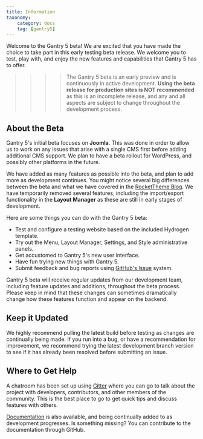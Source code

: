 ```yaml
---
title: Information
taxonomy:
    category: docs
    tag: [gantry5]
---
```


Welcome to the Gantry 5 beta! We are excited that you have made the choice to take part in this early testing beta release. We welcome you to test, play with, and enjoy the new features and capabilities that Gantry 5 has to offer.

>>>> The Gantry 5 beta is an early preview and is continuously in active development. **Using the beta release for production sites is NOT recommended** as this is an incomplete release, and any and all aspects are subject to change throughout the development process.

## About the Beta

Gantry 5's initial beta focuses on **Joomla**. This was done in order to allow us to work on any issues that arise with a single CMS first before adding additional CMS support. We plan to have a beta rollout for WordPress, and possibly other platforms in the future.

We have added as many features as possible into the beta, and plan to add more as development continues. You might notice several big differences between the beta and what we have covered in the [RocketTheme Blog](http://rockettheme.com/blog). We have temporarily removed several features, including the import/export functionality in the **Layout Manager** as these are still in early stages of development.

Here are some things you can do with the Gantry 5 beta:

* Test and configure a testing website based on the included Hydrogen template.
* Try out the Menu, Layout Manager, Settings, and Style administrative panels.
* Get accustomed to Gantry 5's new user interface.
* Have fun trying new things with Gantry 5.
* Submit feedback and bug reports using [GitHub's Issue](https://guides.github.com/features/issues/) system.

Gantry 5 beta will receive regular updates from our development team, including feature updates and additions, throughout the beta process. Please keep in mind that these changes can sometimes dramatically change how these features function and appear on the backend.

## Keep it Updated

We highly recommend pulling the latest build before testing as changes are continually being made. If you run into a bug, or have a recommendation for improvement, we recommend trying the latest development branch version to see if it has already been resolved before submitting an issue.

## Where to Get Help

A chatroom has been set up using [Gitter](https://gitter.im/) where you can go to talk about the project with developers, contributors, and other members of the community. This is the best place to go to get quick tips and discuss features with others.

[Documentation](http://docs.gantry.org) is also available, and being continually added to as development progresses. Is something missing? You can contribute to the documentation through GitHub.